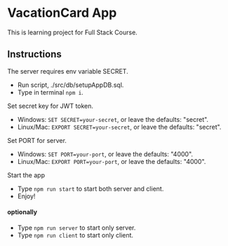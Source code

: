 # VacationCard App
This is learning project for Full Stack Course.

## Instructions
The server requires env variable SECRET.

* Run script, ./src/db/setupAppDB.sql.
* Type in terminal `npm i`.

Set secret key for JWT token.
* Windows: `SET SECRET=your-secret`, or leave the defaults: "secret".
* Linux/Mac: `EXPORT SECRET=your-secret`, or leave the defaults: "secret".

Set PORT for server.
* Windows: `SET PORT=your-port`, or leave the defaults: "4000".
* Linux/Mac: `EXPORT PORT=your-port`, or leave the defaults: "4000".

Start the app
* Type `npm run start` to start both server and client.
* Enjoy!

#### optionally
* Type `npm run server` to start only server.
* Type `npm run client` to start only client.
